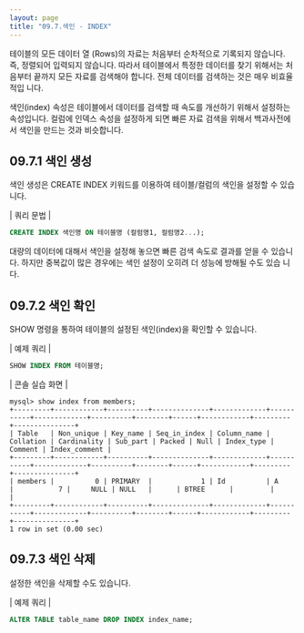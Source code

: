 ```yaml
---
layout: page
title: "09.7.색인 - INDEX"
--- 
```

테이블의 모든 데이터 열 (Rows)의 자료는 처음부터 순차적으로 기록되지 않습니다. 즉, 정렬되어 입력되지 않습니다. 따라서 테이블에서 특정한 데이터를 찾기 위해서는 처음부터 끝까지 모든 자료를 검색해야 합니다. 전체 데이터를 검색하는 것은 매우 비효율적입 
니다.  

색인(index) 속성은 테이블에서 데이터를 검색할 때 속도를 개선하기 위해서 설정하는 속성입니다. 컬럼에 인덱스 속성을 설정하게 되면 빠른 자료 검색을 위해서 백과사전에서 
색인을 만드는 것과 비슷합니다.  


## 09.7.1 색인 생성 
색인 생성은 CREATE INDEX 키워드를 이용하여 테이블/컬럼의 색인을 설정할 수 있습 니다.  

| 쿼리 문법 | 
```sql
CREATE INDEX 색인명 ON 테이블명 (컬럼명1, 컬럼명2...); 
```

대량의 데이터에 대해서 색인을 설정해 놓으면 빠른 검색 속도로 결과를 얻을 수 있습니다. 하지만 중복값이 많은 경우에는 색인 설정이 오히려 더 성능에 방해될 수도 있습 
니다.  

## 09.7.2 색인 확인 
SHOW 명령을 통하여 테이블의 설정된 색인(index)을 확인할 수 있습니다.  

| 예제 쿼리 | 
```sql
SHOW INDEX FROM 테이블명; 
```

| 콘솔 실습 화면 | 
```
mysql> show index from members;
+---------+------------+----------+--------------+-------------+-----------+-------------+----------+--------+------+------------+---------+---------------+
| Table   | Non_unique | Key_name | Seq_in_index | Column_name | Collation | Cardinality | Sub_part | Packed | Null | Index_type | Comment | Index_comment |
+---------+------------+----------+--------------+-------------+-----------+-------------+----------+--------+------+------------+---------+---------------+
| members |          0 | PRIMARY  |            1 | Id          | A         |           7 |     NULL | NULL   |      | BTREE      |         |               |
+---------+------------+----------+--------------+-------------+-----------+-------------+----------+--------+------+------------+---------+---------------+
1 row in set (0.00 sec)
```

## 09.7.3 색인 삭제 
설정한 색인을 삭제할 수도 있습니다. 

| 예제 쿼리 | 
```sql
ALTER TABLE table_name DROP INDEX index_name; 
```